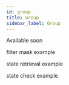 ```yaml
---
id: group
title: Group
sidebar_label: Group
---
```


Available soon


filter mask example

state retrieval example

state check example